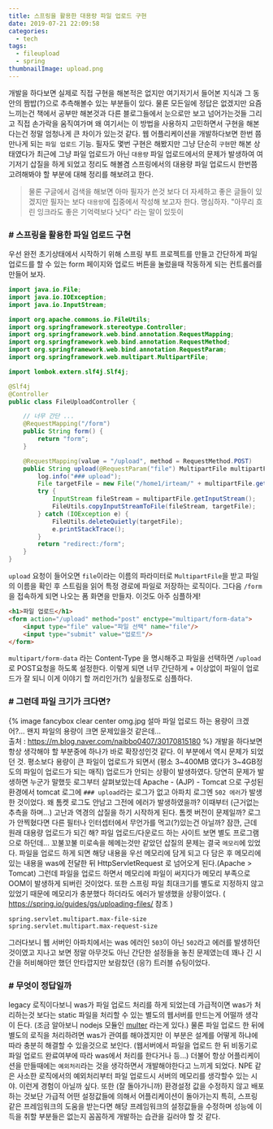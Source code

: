 ```yaml
---
title: 스프링을 활용한 대용량 파일 업로드 구현
date: 2019-07-21 22:09:58
categories:
  - tech
tags: 
  - fileupload
  - spring
thumbnailImage: upload.png
---
```

개발을 하다보면 실제로 직접 구현을 해본적은 없지만 여기저기서 들어본 지식과 그 동안의 짬밥(?)으로 추측해볼수 있는 부분들이 있다. 물론 모든일에 정답은 없겠지만 요즘 느끼는건 책에서 공부만 해본것과 다른 블로그들에서 눈으로만 보고 넘어가는것들 그리고 직접 손가락을 움직여가며 왜 여기서는 이 방법을 사용하지 고민하면서 구현을 해본다는건 정말 엄청나게 큰 차이가 있는것 같다. <!--more -->
웹 어플리케이션을 개발하다보면 한번 쯤 만나게 되는 `파일 업로드` 기능. 필자도 몇번 구현은 해봤지만 그냥 단순히 `구현`만 해본 상태였다가 최근에 그냥 파일 업로드가 아닌 `대용량` 파일 업로드에서의 문제가 발생하여 여기저기 삽질을 하게 되었고 정리도 해볼겸 스프링에서의 대용량 파일 업로드시 한번쯤 고려해봐야 할 부분에 대해 정리를 해보려고 한다.
> 물론 구글에서 검색을 해보면 아마 필자가 쓴것 보다 더 자세하고 좋은 글들이 있겠지만 필자는 보다 `대용량`에 집중에서 작성해 보고자 한다. 명심하자. "아무리 흐린 잉크라도 좋은 기억력보다 낫다" 라는 말이 있듯이

### # 스프링을 활용한 파일 업로드 구현
우선 완전 초기상태에서 시작하기 위해 스프링 부트 프로젝트를 만들고 간단하게 파일 업로드를 할 수 있는 form 페이지와 업로드 버튼을 눌렀을때 작동하게 되는 컨트롤러를 만들어 보자.
```java
import java.io.File;
import java.io.IOException;
import java.io.InputStream;

import org.apache.commons.io.FileUtils;
import org.springframework.stereotype.Controller;
import org.springframework.web.bind.annotation.RequestMapping;
import org.springframework.web.bind.annotation.RequestMethod;
import org.springframework.web.bind.annotation.RequestParam;
import org.springframework.web.multipart.MultipartFile;

import lombok.extern.slf4j.Slf4j;

@Slf4j
@Controller
public class FileUploadController {

	// 너무 간단 ...
	@RequestMapping("/form")
	public String form() {
		return "form";
	}

	@RequestMapping(value = "/upload", method = RequestMethod.POST)
	public String upload(@RequestParam("file") MultipartFile multipartFile) {
		log.info("### upload");
		File targetFile = new File("/home1/irteam/" + multipartFile.getOriginalFilename());
		try {
			InputStream fileStream = multipartFile.getInputStream();
			FileUtils.copyInputStreamToFile(fileStream, targetFile);
		} catch (IOException e) {
			FileUtils.deleteQuietly(targetFile);
			e.printStackTrace();
		}
		return "redirect:/form";
	}
}

```
`upload` 요청이 들어오면 `file`이라는 이름의 파라미터로 `MultipartFile`을 받고 파일의 이름을 확인 후 스트림을 읽어 특정 경로에 파일로 저장하는 로직이다. 그다음 `/form`을 접속하게 되면 나오는 폼 화면을 만들자. 이것도 아주 심플하게!
```html
<h1>파일 업로드</h1>
<form action="/upload" method="post" enctype="multipart/form-data">
	<input type="file" value="파일 선택" name="file"/>
	<input type="submit" value="업로드"/>
</form>
```
`multipart/form-data` 라는 Content-Type 을 명시해주고 파일을 선택하면 `/upload`로 POST요청을 하도록 설정한다. 이렇게 되면 너무 간단하게 + 이상없이 파일이 업로드가 잘 되니 이게 이야기 할 꺼리인가(?) 싶을정도로 심플하다.


### # 그런데 파일 크기가 크다면?
{% image fancybox clear center omg.jpg 설마 파일 업로드 하는 용량이 크겠어?... 왠지 파일의 용량이 크면 문제있을것 같은데... <br>출처 : https://m.blog.naver.com/naibbo0407/30170815180 %}
개발을 하다보면 항상 생각해야 할 부분중에 하나가 바로 확장성인것 같다. 이 부분에서 역시 문제가 되었던 것. 평소보다 용량이 큰 파일이 업로드가 되면서 (평소 3~400MB 였다가 3~4GB정도의 파일이 업로드가 되는 매직) 업로드가 안되는 상황이 발생하였다. 당연히 문제가 발생하면 누군가 말했듯 로그부터 살펴보았는데 Apache - (AJP) - Tomcat 으로 구성된 환경에서 tomcat 로그에 `### upload`라는 로그가 없고 아파치 로그엔 `502 에러`가 발생한 것이었다. 왜 톰켓 로그도 안남고 그전에 에러가 발생하였을까?
이때부터 (근거없는 추측을 하며...) 고난과 역경의 삽질을 하기 시작하게 된다. 톰켓 버전이 문제일까? 로그가 안찍혔다면 다른 필터나 인터셉터에서 무언가를 먹고(?)있는건 아닐까? 잠깐, 근데 원래 대용량 업로드가 되긴 해? 파일 업로드/다운로드 하는 사이트 보면 별도 프로그램으로 하던데... 꼬불꼬불 미로속을 헤메는것만 같았던 삽질의 문제는 결국 `메모리`에 있었다.
파일을 업로드 하게 되면 해당 내용을 우선 메모리에 담게 되고 다 담은 후 메모리에 있는 내용을 was에 전달한 뒤 HttpServletRequest 로 넘어오게 된다.(Apache > Tomcat) 그런데 파일을 업로드 하면서 메모리에 파일이 써지다가 메모리 부족으로 OOM이 발생하게 되버린 것이었다. 또한 스프링 파일 최대크기를 별도로 지정하지 않고 있었기 때문에 메모리가 충분했다 하더라도 에러가 발생했을 상황이었다. ( https://spring.io/guides/gs/uploading-files/ 참조 )
```
spring.servlet.multipart.max-file-size
spring.servlet.multipart.max-request-size
```
그러다보니 웹 서버인 아파치에서는 was 에러인 `503`이 아닌 `502`라고 에러를 발생하던 것이였고 지나고 보면 정말 아무것도 아닌 간단한 설정들을 놓친 문제였는데 꽤나 긴 시간을 허비해야만 했던 안타깝지만 보람찼던 (응?) 트러블 슈팅이었다.


### # 무엇이 정답일까
legacy 로직이다보니 was가 파일 업로드 처리를 하게 되었는데 가급적이면 was가 처리하는것 보다는 static 파일을 처리할 수 있는 별도의 웹서버를 만드는게 어떨까 생각이 든다. (조금 알아보니 nodejs 모듈인 [multer](https://github.com/expressjs/multer) 라는게 있다.) 물론 파일 업로드 한 뒤에 별도의 로직을 처리하려면 was가 관여를 해야겠지만 이 부분은 설계를 어떻게 하냐에 따라 충분히 해결할 수 있을것으로 보인다. (웹서버에서 파일을 업로드 한 뒤 비동기로 파일 업로드 완료여부에 따라 was에서 처리를 한다거나 등...)
더불어 항상 어플리케이션을 만들때에는 `예외처리`라는 것을 생각하면서 개발해야한다고 느끼게 되었다. NPE 같은 사소한 로직에서의 예외처리부터 파일 업로드시 서버의 메모리를 생각할수 있는 시야. 이런게 경험이 아닐까 싶다.
또한 (잘 돌아가니까) 환경설정 값을 수정하지 않고 배포하는 것보단 가급적 어떤 설정값들에 의해서 어플리케이션이 돌아가는지 특히, 스프링 같은 프레임워크의 도움을 받는다면 해당 프레임워크의 설정값들을 수정하며 성능에 이득을 취할 부분들은 없는지 꼼꼼하게 개발하는 습관을 길러야 할 것 같다.